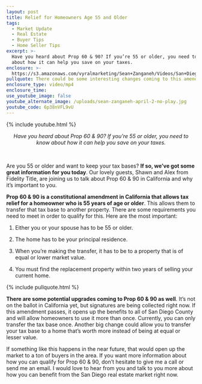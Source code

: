 ```yaml
---
layout: post
title: Relief for Homeowners Age 55 and Older
tags:
  - Market Update
  - Real Estate
  - Buyer Tips
  - Home Seller Tips
excerpt: >-
  Have you heard about Prop 60 & 90? If you’re 55 or older, you need to know
  about how it can help you save on your taxes.
enclosure: >-
  https://s3.amazonaws.com/vyralmarketing/Sean+Zanganeh/Videos/San+Diego%252C+CA+Real+Estate+-+Relief+for+Homeowners+Age+55+and+Older.mp4
pullquote: There could be some interesting changes coming to this amendment.
enclosure_type: video/mp4
enclosure_time:
use_youtube_image: false
youtube_alternate_image: /uploads/sean-zanganeh-april-2-no-play.jpg
youtube_code: 6p38nVFL9vU
---
```


{% include youtube.html %}

<center><em>Have you heard about Prop 60 &amp; 90? If you&rsquo;re 55 or older, you need to know about how it can help you save on your taxes.</em></center>

&nbsp;

Are you 55 or older and want to keep your tax bases? **If so, we’ve got some great information for you today**. Our lovely guests, Shawn and Alex from Fidelity Title, are joining us to talk about Prop 60 & 90 in California and why it’s important to you.

**Prop 60 & 90 is a constitutional amendment in California that allows tax relief for a homeowner who is 55 years of age or older**. This allows them to transfer that tax base to another property. There are some requirements you need to meet in order to qualify for this. Here are the most important:

1. Either you or your spouse has to be 55 or older.

2. The home has to be your principal residence.

3. When you’re making the transfer, it has to be to a property that is of equal or lower market value.

4. You must find the replacement property within two years of selling your current home.

{% include pullquote.html %}

**There are some potential upgrades coming to Prop 60 & 90 as well**. It’s not on the ballot in California yet, but signatures are being collected right now. If this amendment passes, it opens up the benefits to all of San Diego County and will allow homeowners to use it more than once. Currently, you can only transfer the tax base once. Another big change could allow you to transfer your tax base to a home that’s worth more instead of being at equal or lesser value.

If something like this happens in the near future, that would open up the market to a ton of buyers in the area. If you want more information about how you can qualify for Prop 60 & 90, don’t hesitate to give me a call or send me an email. I would love to hear from you and talk to you more about how you can benefit from the San Diego real estate market right now.